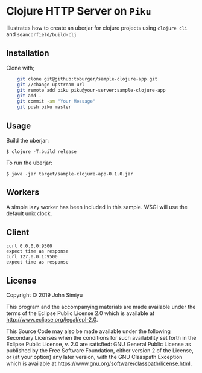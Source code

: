 # Clojure HTTP Server on `Piku`

Illustrates how to create an uberjar for clojure projects using `clojure cli` and `seancorfield/build-clj`

## Installation

Clone with;
```bash
	git clone git@github:toburger/sample-clojure-app.git
	git //change upstream url
	git remote add piku piku@your-server:sample-clojure-app
	git add .
	git commit -am "Your Message"
	git push piku master
```

## Usage

Build the uberjar:

    $ clojure -T:build release

To run the uberjar:

    $ java -jar target/sample-clojure-app-0.1.0.jar

## Workers

A simple lazy worker has been included in this sample.
WSGI will use the default unix clock.

## Client

```
curl 0.0.0.0:9500
expect time as response
curl 127.0.0.1:9500
expect time as response
```


## License

Copyright © 2019 John Simiyu

This program and the accompanying materials are made available under the
terms of the Eclipse Public License 2.0 which is available at
http://www.eclipse.org/legal/epl-2.0.

This Source Code may also be made available under the following Secondary
Licenses when the conditions for such availability set forth in the Eclipse
Public License, v. 2.0 are satisfied: GNU General Public License as published by
the Free Software Foundation, either version 2 of the License, or (at your
option) any later version, with the GNU Classpath Exception which is available
at https://www.gnu.org/software/classpath/license.html.
